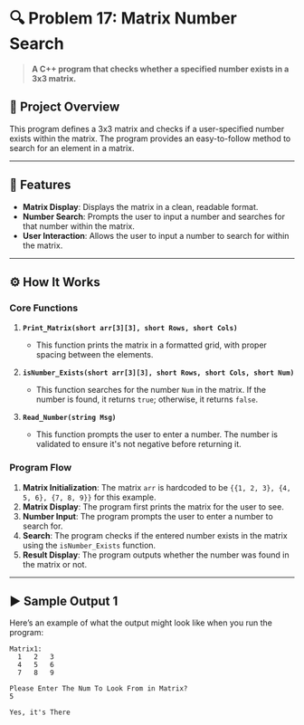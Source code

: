 # 🔍 Problem 17: Matrix Number Search

> **A C++ program that checks whether a specified number exists in a 3x3 matrix.**

## 📘 Project Overview
This program defines a 3x3 matrix and checks if a user-specified number exists within the matrix. The program provides an easy-to-follow method to search for an element in a matrix.

---

## 🌟 Features
- **Matrix Display**: Displays the matrix in a clean, readable format.
- **Number Search**: Prompts the user to input a number and searches for that number within the matrix.
- **User Interaction**: Allows the user to input a number to search for within the matrix.

---

## ⚙️ How It Works

### Core Functions
1. **`Print_Matrix(short arr[3][3], short Rows, short Cols)`**
   - This function prints the matrix in a formatted grid, with proper spacing between the elements.

2. **`isNumber_Exists(short arr[3][3], short Rows, short Cols, short Num)`**
   - This function searches for the number `Num` in the matrix. If the number is found, it returns `true`; otherwise, it returns `false`.

3. **`Read_Number(string Msg)`**
   - This function prompts the user to enter a number. The number is validated to ensure it's not negative before returning it.

### Program Flow
1. **Matrix Initialization**: The matrix `arr` is hardcoded to be `{{1, 2, 3}, {4, 5, 6}, {7, 8, 9}}` for this example.
2. **Matrix Display**: The program first prints the matrix for the user to see.
3. **Number Input**: The program prompts the user to enter a number to search for.
4. **Search**: The program checks if the entered number exists in the matrix using the `isNumber_Exists` function.
5. **Result Display**: The program outputs whether the number was found in the matrix or not.

---

## ▶️ Sample Output 1
Here’s an example of what the output might look like when you run the program:

```plaintext
Matrix1:  
  1   2   3 
  4   5   6 
  7   8   9 

Please Enter The Num To Look From in Matrix? 
5

Yes, it's There
